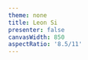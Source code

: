 ```yaml
---
theme: none
title: Leon Si
presenter: false
canvasWidth: 850
aspectRatio: '8.5/11'
---
```


<script setup>
  import ResumePage from '#pages/resume-page.vue'
</script>

<ResumePage />